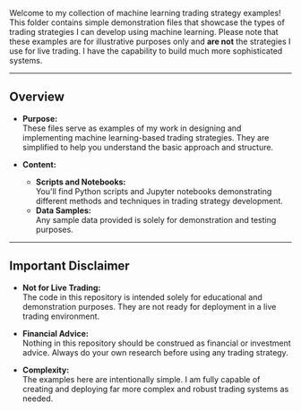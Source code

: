 Welcome to my collection of machine learning trading strategy examples! This folder contains simple demonstration files that showcase the types of trading strategies I can develop using machine learning. Please note that these examples are for illustrative purposes only and **are not** the strategies I use for live trading. I have the capability to build much more sophisticated systems.

---

## Overview

- **Purpose:**  
  These files serve as examples of my work in designing and implementing machine learning-based trading strategies. They are simplified to help you understand the basic approach and structure.

- **Content:**  
  - **Scripts and Notebooks:**  
    You'll find Python scripts and Jupyter notebooks demonstrating different methods and techniques in trading strategy development.
  - **Data Samples:**  
    Any sample data provided is solely for demonstration and testing purposes.

---

## Important Disclaimer

- **Not for Live Trading:**  
  The code in this repository is intended solely for educational and demonstration purposes. They are not ready for deployment in a live trading environment.

- **Financial Advice:**  
  Nothing in this repository should be construed as financial or investment advice. Always do your own research before using any trading strategy.

- **Complexity:**  
  The examples here are intentionally simple. I am fully capable of creating and deploying far more complex and robust trading systems as needed.
